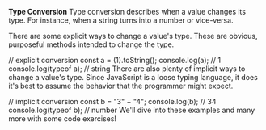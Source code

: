 **Type Conversion**
Type conversion describes when a value changes its type. For instance, when a string turns into a number or vice-versa.

There are some explicit ways to change a value's type. These are obvious, purposeful methods intended to change the type.

// explicit conversion
const a = (1).toString();
console.log(a); // 1
console.log(typeof a); // string
There are also plenty of implicit ways to change a value's type. Since JavaScript is a loose typing language, it does it's best to assume the behavior that the programmer might expect.

// implicit conversion
const b = "3" + "4";
console.log(b); // 34
console.log(typeof b); // number
We'll dive into these examples and many more with some code exercises! 

